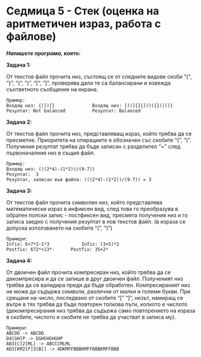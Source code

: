 # Седмица 5 - Стек (оценка на аритметичен израз, работа с  файлове)

***Напишете програма, която:***

**Задача 1:**

От текстов файл прочита низ, състоящ се от следните видове скоби “{“, “}”, “(“, “)”, “[“, “]”, проверява дали те са балансирани и извежда съответното съобщение на екрана.

```
Пример: 
Входящ низ: {([)]}              Входящ низ: [()]{}{[()({})]()}		 
Резултат: Not balanced          Резултат: Balanced
```

**Задача 2:**

От текстов файл прочита низ, представляващ израз, който трябва да се пресметне. Приоритета на операциите е обозначен със скобите “(”, “)”. Получения резултат трябва да бъде записан с разделител “=” след първоначалния низ в същия файл. 

```
Пример: 
Входящ низ: (((2*4)-(1*2))/(9-7))
Резултат:  3
Резултат, записан във файла: (((2*4)-(1*2))/(9-7)) = 3
```

**Задача 3:**

От текстов файл прочита символен низ, който представлява математически израз в инфиксен вид, след това го преобразува в обратен полски запис - постфиксен вид, пресмята получения низ и го записа заедно с получения резултат в нов текстов файл. (в израза се допуска използването на скобите “(”, “)”) 

```
Примери:
Infix: 6+7*2-1*3			Infix: (3+5)*2
Postfix: 672*+13*-		Postfix: 35+2*
```

**Задача 4:**

От двоичен файл прочита компресиран низ, който трябва да се декомпресира и да се запише в друг двоичен файл. Полученият низ трябва да се валидира преди да бъде обработен. Компресираният низ не може да съдържа символи, различни от малки и големи букви. При срещане на число, последвано от скобите “[” “]”, низът, намиращ се вътре в тях трябва да бъде повторен толкова пъти, колкото е числото (декомпресирания низ трябва да съдържа само повторението на израза в скобите, числото и скобите не трябва да участват в записа му).

```
Примери:
ABCDD -> ABCDD
D4[GH]P -> DGHGHGHGHP
AB3[C]2[ML] -> ABCCCMLML
AD3[KM2[F]3[B]] -> ADKMFFBBBKMFFBBBKMFFBBB
```
